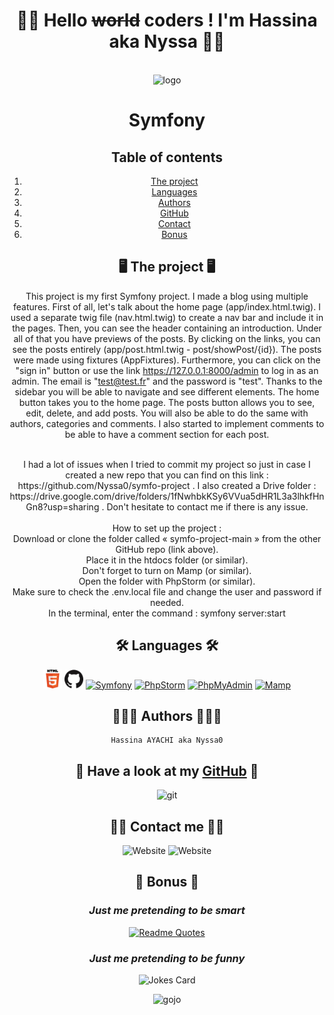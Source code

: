 <div align="center">

# 👋🏼 Hello ~~world~~ coders ! I'm Hassina aka Nyssa 👋🏼
<br />
<center></center>
<img alt="logo" src="https://static.wixstatic.com/media/51e30d_d51e9a7675b14fec9050c17c133eb4e4~mv2.gif" width="300px" />

# Symfony

## Table of contents
1. [The project](#-the-project-)
2. [Languages](#-languages-)
3. [Authors](#-authors-)
4. [GitHub](#-have-a-look-at-my-github-)
5. [Contact](#-contact-me-)
6. [Bonus](#-bonus-)
 
## 🖥 The project 🖥
This project is my first Symfony project. I made a blog using multiple features. First of all, let's talk about the home page (app/index.html.twig). I used a separate twig file (nav.html.twig) to create a nav bar and include it in the pages. Then, you can see the header containing an introduction. Under all of that you have previews of the posts. By clicking on the links, you can see the posts entirely (app/post.html.twig - post/showPost/{id}). The posts were made using fixtures (AppFixtures). Furthermore, you can click on the "sign in" button or use the link https://127.0.0.1:8000/admin to log in as an admin. The email is "test@test.fr" and the password is "test". Thanks to the sidebar you will be able to navigate and see different elements. The home button takes you to the home page. The posts button allows you to see, edit, delete, and add posts. You will also be able to do the same with authors, categories and comments. I also started to implement comments to be able to have a comment section for each post. 

<br />
I had a lot of issues when I tried to commit my project so just in case I created a new repo that you can find on this link : https://github.com/Nyssa0/symfo-project . I also created a Drive folder : https://drive.google.com/drive/folders/1fNwhbkKSy6VVua5dHR1L3a3lhkfHnGn8?usp=sharing . Don't hesitate to contact me if there is any issue. 

<br />

<br />
How to set up the project : <br />
Download or clone the folder called « symfo-project-main » from the other GitHub repo (link above).<br />
Place it in the htdocs folder (or similar).<br />
Don't forget to turn on Mamp (or similar).<br />
Open the folder with PhpStorm (or similar).<br />
Make sure to check the .env.local file and change the user and password if needed.<br />
In the terminal, enter the command : symfony server:start<br />

## 🛠 Languages 🛠

[<img alt="HTML5" width="30px" src="https://raw.githubusercontent.com/github/explore/80688e429a7d4ef2fca1e82350fe8e3517d3494d/topics/html/html.png" />][webdevplaylist]
[<img alt="GitHub" width="30px" src="https://raw.githubusercontent.com/github/explore/78df643247d429f6cc873026c0622819ad797942/topics/github/github.png" />][webdevplaylist]
[<img alt="Symfony" width="30px" src="https://www.a5sys.com/wp-content/uploads/2021/10/symfony_logo_vertical.png" />][webdevplaylist]
[<img alt="PhpStorm" width="30px" src="https://upload.wikimedia.org/wikipedia/commons/thumb/c/c9/PhpStorm_Icon.svg/1200px-PhpStorm_Icon.svg.png" />][webdevplaylist]
[<img alt="PhpMyAdmin" width="30px" src="https://www.tuto-synology.fr/wp-content/uploads/2014/03/logo-phpmyadmin-1024x538.png" />][webdevplaylist]
[<img alt="Mamp" width="30px" src="https://www.mamp.info/images/icons/mamp-pro.png" />][webdevplaylist]

## 👩🏻‍💻 Authors 🧑🏻‍💻
```
Hassina AYACHI aka Nyssa0
```

## 👀 Have a look at my [GitHub][GitHub] 👀
<img alt="git" src="https://media3.giphy.com/media/487L0pNZKONFN01oHO/giphy.gif?cid=790b7611243e5aec32fb90d5f0413a6f1f5685fcdbf9dbaf&rid=giphy.gif&ct=g" width="200px"/>

## 🤙🏼 Contact me 🤙🏼

![Website](https://img.shields.io/website?logo=web&style=for-the-badge&up_color=black&up_message=Portfolio&url=https%3A%2F%2Fhassinaayachi.wixsite.com%2Fportfolio)
![Website](https://img.shields.io/website?color=%230A66C2&label=Linkedin&logo=Linkedin&logoColor=%230A66C2&style=for-the-badge&up_message=Click&url=https%3A%2F%2Fwww.linkedin.com%2Fin%2Fhassina-ayachi-2468991ab%2F)
  
## 💎 Bonus 💎

### _Just me pretending to be smart_ ###
[![Readme Quotes](https://quotes-github-readme.vercel.app/api?type=horizontal)](https://github.com/piyushsuthar/github-readme-quotes)

### _Just me pretending to be funny_ ###

![Jokes Card](https://readme-jokes.vercel.app/api?bgColor=%23212529&textColor=%23ffddd2&qColor=%23FE4676&aColor=%23F3A628&borderColor=%23000&codeColor=%23f9c74f)

<img alt="gojo" src="https://c.tenor.com/H-NXH7iOy_gAAAAC/gojo-satoru-jujutsu-kaisen.gif" width="200px"/>

[portfolio]: https://hassinaayachi.wixsite.com/portfolio
[GitHub]: https://github.com/Nyssa0
[linkedin]: https://www.linkedin.com/in/hassina-ayachi-2468991ab/
[webdevplaylist]: https://www.youtube.com/playlist?list=PLkwxH9e_vrAJ0WbEsFA9W3I1W-g_BTsbt
[jsplaylist]: https://www.youtube.com/playlist?list=PLkwxH9e_vrALRJKu7wfXby3MKeflhTu6B
[cssplaylist]: https://www.youtube.com/playlist?list=PLkwxH9e_vrALSdvZuEh6gqQdmDoDIoqz4

</div>
